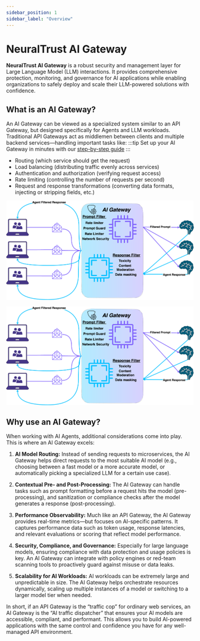 ```yaml
---
sidebar_position: 1
sidebar_label: "Overview"
---
```


# NeuralTrust AI Gateway

**NeuralTrust AI Gateway** is a robust security and management layer for Large Language Model (LLM) interactions. It provides comprehensive protection, monitoring, and governance for AI applications while enabling organizations to safely deploy and scale their LLM-powered solutions with confidence.

## What is an AI Gateway?

An AI Gateway can be viewed as a specialized system similar to an API Gateway, but designed specifically for Agents and LLM workloads. Traditional API Gateways act as middlemen between clients and multiple backend services—handling important tasks like:
:::tip
Set up your AI Gateway in minutes with our [step-by-step guide](./step-by-step.md)
:::

- Routing (which service should get the request)  
- Load balancing (distributing traffic evenly across services)  
- Authentication and authorization (verifying request access)  
- Rate limiting (controlling the number of requests per second)  
- Request and response transformations (converting data formats, injecting or stripping fields, etc.)


![AI Gateway](ai-gateway.png) 
<!-- Centered image showing the architectural overview of the AI Gateway -->
<div align="center">
  <img src="ai-gateway.png" alt="AI Gateway Overview"  />
</div>
<!-- This section introduces the key differentiators of AI Gateways compared to traditional API Gateways -->

## Why use an AI Gateway?

When working with AI Agents, additional considerations come into play. This is where an AI Gateway excels:

1. **AI Model Routing:** Instead of sending requests to microservices, the AI Gateway helps direct requests to the most suitable AI model (e.g., choosing between a fast model or a more accurate model, or automatically picking a specialized LLM for a certain use case).

2. **Contextual Pre- and Post-Processing:** The AI Gateway can handle tasks such as prompt formatting before a request hits the model (pre-processing), and sanitization or compliance checks after the model generates a response (post-processing). 

3. **Performance Observability:** Much like an API Gateway, the AI Gateway provides real-time metrics—but focuses on AI-specific patterns. It captures performance data such as token usage, response latencies, and relevant evaluations or scoring that reflect model performance.

4. **Security, Compliance, and Governance:** Especially for large language models, ensuring compliance with data protection and usage policies is key. An AI Gateway can integrate with policy engines or red-team scanning tools to proactively guard against misuse or data leaks.

5. **Scalability for AI Workloads:** AI workloads can be extremely large and unpredictable in size. The AI Gateway helps orchestrate resources dynamically, scaling up multiple instances of a model or switching to a larger model tier when needed.

In short, if an API Gateway is the “traffic cop” for ordinary web services, an AI Gateway is the “AI traffic dispatcher” that ensures your AI models are accessible, compliant, and performant. This allows you to build AI-powered applications with the same control and confidence you have for any well-managed API environment.


